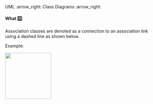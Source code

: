 <div id="path">UML :arrow_right: Class Diagrams :arrow_right:</div>

<div id="title">

#### What :three:

</div>

<div id="body">

Association classes are denoted as a connection to an association link using a dashed line as shown below.  

<tip-box>

Example:

<img src="{{baseUrl}}/uml/classDiagrams/associationClasses/what/images/manWoman.png" height="150" />
<p/>

</tip-box>

</div>

<div id="extras">
</div>

</div>
